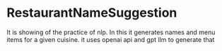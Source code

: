 # RestaurantNameSuggestion
It is showing of the practice of nlp. In this it generates names and menu items for a given cuisine. it uses openai api and gpt llm to generate that
